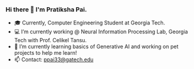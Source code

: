 ### Hi there 👋 I'm Pratiksha Pai. 
- 🎓 Currently, Computer Engineering Student at Georgia Tech.
- 💻 I’m currently working @ Neural Information Processing Lab, Georgia Tech with Prof. Celikel Tansu. 
- 🌱 I’m currently learning basics of Generative AI and working on pet projects to help me learn!
- 📫 Contact: ppai33@gatech.edu